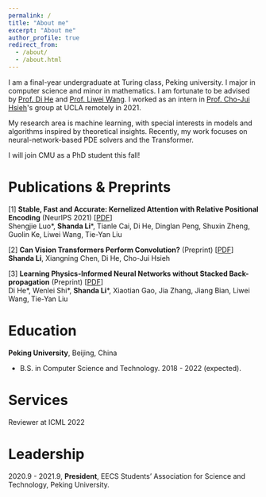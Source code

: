 ```yaml
---
permalink: /
title: "About me"
excerpt: "About me"
author_profile: true
redirect_from: 
  - /about/
  - /about.html
---
```



I am a final-year undergraduate at Turing class, Peking university. I major in computer science and minor in mathematics. I am fortunate to be advised by [Prof. Di He](https://www.microsoft.com/en-us/research/people/dihe/) and [Prof. Liwei Wang](http://www.liweiwang-pku.com/). I worked as an intern in [Prof. Cho-Jui Hsieh](http://web.cs.ucla.edu/~chohsieh/)'s group at UCLA remotely in 2021.

My research area is machine learning, with special interests in models and algorithms inspired by theoretical insights. Recently, my work focuses on neural-network-based PDE solvers and the Transformer.

I will join CMU as a PhD student this fall!

Publications & Preprints
=====
[1] **Stable, Fast and Accurate: Kernelized Attention with Relative Positional Encoding** (NeurIPS 2021) [[PDF](https://arxiv.org/abs/2106.12566)]  
  Shengjie Luo\*, **Shanda Li**\*, Tianle Cai, Di He, Dinglan Peng, Shuxin Zheng, Guolin Ke, Liwei Wang, Tie-Yan Liu  
 
[2] **Can Vision Transformers Perform Convolution?** (Preprint) [[PDF](https://arxiv.org/abs/2111.01353)]  
  **Shanda Li**, Xiangning Chen, Di He, Cho-Jui Hsieh  
   
[3] **Learning Physics-Informed Neural Networks without Stacked Back-propagation** (Preprint)  [[PDF](https://arxiv.org/abs/2202.09340)]  
  Di He\*, Wenlei Shi\*, **Shanda Li**\*, Xiaotian Gao, Jia Zhang, Jiang Bian, Liwei Wang, Tie-Yan Liu
  
Education
=====

**Peking University**, Beijing, China

* B.S. in Computer Science and Technology. 2018 - 2022 (expected).

Services
=====
Reviewer at ICML 2022

Leadership
=====
2020.9 - 2021.9, **President**, EECS Students’ Association for Science and Technology, Peking University.
